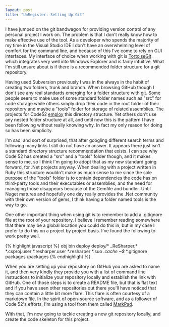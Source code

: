 ```yaml
---
layout: post
title: "UnRegister: Setting Up Git"
---
```


I have jumped on the git bandwagon for providing version control of any personal project I work on. The problem is that I don't really know how to make effective use of the tool. As a developer who spends the majority of my time in the Visual Studio IDE I don't have an overwhelming level of comfort for the command line, and because of this I've come to rely on GUI interfaces. My interface of choice when working with git is [TortoiseGit](http://code.google.com/p/tortoisegit/) which integrates very well into Windows Explorer and is fairly intuitive. What I'm still unsure about is if there is a recommended folder structure for a git repository.

Having used Subversion previously I was in the always in the habit of creating two folders, trunk and branch. When browsing GitHub though I don't see any real standards emerging for a folder structure with git. Some people seem to make use of some standard folder names such as "src" for code storage while others simply drop their code in the root folder of their repository and maybe a "tools" folder for storage of related assemblies. The projects for Code52 [employ](https://github.com/code52) this directory structure. Yet others don't use any nested folder structure at all, and until now this is the pattern I have been following without really knowing why. In fact my only reason for doing so has been simplicity.

I'm sad, and sort of surprised, that after googling different search terms and following many links I still do not have an answer. It appears there just isn't a standard directory structure recommendation that exists. I can see why Code 52 has created a "src" and a "tools" folder though, and it makes sense to me, so I think I'm going to adopt that as my new standard going forward, for .Net projects anyway. When dealing with a project written in Ruby this structure wouldn't make as much sense to me since the sole purpose of the "tools" folder is to contain dependencies the code has on third-party tools and their executables or assemblies, and the need for managing those disappears because of the Gemfile and bundler. Until Nuget matures and hopefully one day really provides the .Net community with their own version of gems, I think having a folder named tools is the way to go.

One other important thing when using git is to remember to add a .gitignore file at the root of your repository. I believe I remember reading somewhere that there may be a global location you could do this in, but in my case I prefer to do this on a project by project basis. I've found the following to work pretty well.

{% highlight javascript %}
obj
bin
deploy
deploy/*
_ReSharper.*
*.csproj.user
*.resharper.user
*.resharper
*.suo
*.cache
~$*
*.gitignore
packages
/packages
{% endhighlight %}

When you are setting up your repository on GitHub you are asked to name it, and then very kindly they provide you with a list of command line instructions to initialize your repository locally and establish the link with GitHub. One of those steps is to create a README file, but that is flat text and if you have seen other repositories out there you'll have noticed that they can contain a little bit more flare. This flare is often courtesy of a markdown file. In the spirit of open-source software, and as a follower of Code 52's efforts, I'm using a tool from them called [MarkPad](https://github.com/Code52/DownmarkerWPF).

With that, I'm now going to tackle creating a new git repository locally, and create the code skeleton for this project.